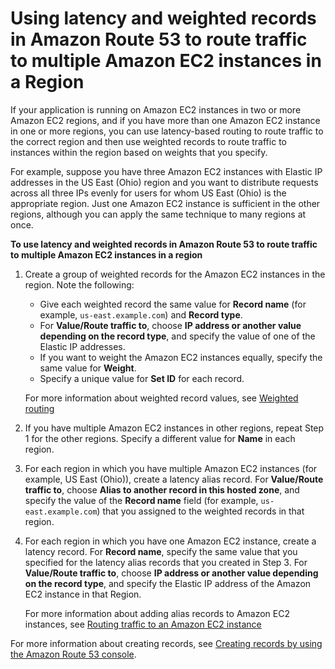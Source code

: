 # Using latency and weighted records in Amazon Route 53 to route traffic to multiple Amazon EC2 instances in a Region<a name="TutorialLBRMultipleEC2InRegion"></a>

If your application is running on Amazon EC2 instances in two or more Amazon EC2 regions, and if you have more than one Amazon EC2 instance in one or more regions, you can use latency\-based routing to route traffic to the correct region and then use weighted records to route traffic to instances within the region based on weights that you specify\. 

For example, suppose you have three Amazon EC2 instances with Elastic IP addresses in the US East \(Ohio\) region and you want to distribute requests across all three IPs evenly for users for whom US East \(Ohio\) is the appropriate region\. Just one Amazon EC2 instance is sufficient in the other regions, although you can apply the same technique to many regions at once\.<a name="TutorialLBRMultipleEC2InRegionProcedure"></a>

**To use latency and weighted records in Amazon Route 53 to route traffic to multiple Amazon EC2 instances in a region**

1. Create a group of weighted records for the Amazon EC2 instances in the region\. Note the following:
   + Give each weighted record the same value for **Record name** \(for example, `us-east.example.com`\) and **Record type**\. 
   + For **Value/Route traffic to**, choose **IP address or another value depending on the record type**, and specify the value of one of the Elastic IP addresses\. 
   + If you want to weight the Amazon EC2 instances equally, specify the same value for **Weight**\.
   + Specify a unique value for **Set ID** for each record\.

   For more information about weighted record values, see [Weighted routing](routing-policy.md#routing-policy-weighted)

1. If you have multiple Amazon EC2 instances in other regions, repeat Step 1 for the other regions\. Specify a different value for **Name** in each region\.

1. For each region in which you have multiple Amazon EC2 instances \(for example, US East \(Ohio\)\), create a latency alias record\. For **Value/Route traffic to**, choose **Alias to another record in this hosted zone**, and specify the value of the **Record name** field \(for example, `us-east.example.com`\) that you assigned to the weighted records in that region\. 

1. For each region in which you have one Amazon EC2 instance, create a latency record\. For **Record name**, specify the same value that you specified for the latency alias records that you created in Step 3\. For **Value/Route traffic to**, choose **IP address or another value depending on the record type**, and specify the Elastic IP address of the Amazon EC2 instance in that Region\.

   For more information about adding alias records to Amazon EC2 instances, see [Routing traffic to an Amazon EC2 instance](routing-to-ec2-instance.md)

For more information about creating records, see [Creating records by using the Amazon Route 53 console](resource-record-sets-creating.md)\.